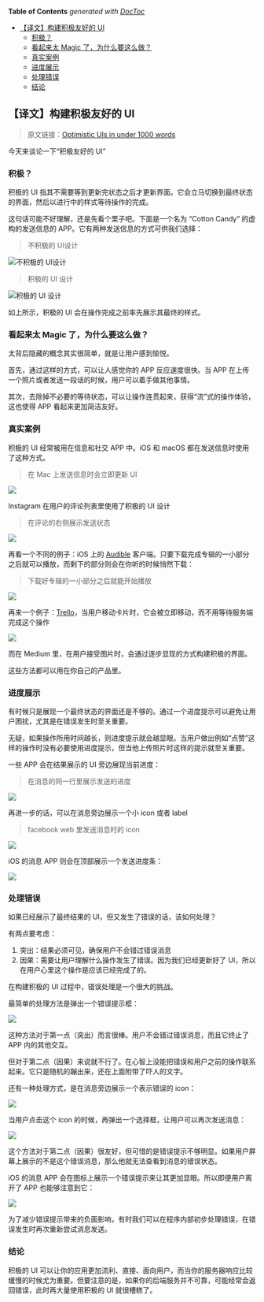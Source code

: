 <!-- START doctoc generated TOC please keep comment here to allow auto update -->
<!-- DON'T EDIT THIS SECTION, INSTEAD RE-RUN doctoc TO UPDATE -->
**Table of Contents**  *generated with [DocToc](https://github.com/thlorenz/doctoc)*

- [【译文】构建积极友好的 UI](#%E3%80%90%E8%AF%91%E6%96%87%E3%80%91%E6%9E%84%E5%BB%BA%E7%A7%AF%E6%9E%81%E5%8F%8B%E5%A5%BD%E7%9A%84-ui)
  - [积极？](#%E7%A7%AF%E6%9E%81%EF%BC%9F)
  - [看起来太 Magic 了，为什么要这么做？](#%E7%9C%8B%E8%B5%B7%E6%9D%A5%E5%A4%AA-magic-%E4%BA%86%EF%BC%8C%E4%B8%BA%E4%BB%80%E4%B9%88%E8%A6%81%E8%BF%99%E4%B9%88%E5%81%9A%EF%BC%9F)
  - [真实案例](#%E7%9C%9F%E5%AE%9E%E6%A1%88%E4%BE%8B)
  - [进度展示](#%E8%BF%9B%E5%BA%A6%E5%B1%95%E7%A4%BA)
  - [处理错误](#%E5%A4%84%E7%90%86%E9%94%99%E8%AF%AF)
  - [结论](#%E7%BB%93%E8%AE%BA)

<!-- END doctoc generated TOC please keep comment here to allow auto update -->

## 【译文】构建积极友好的 UI

> 原文链接：[Optimistic UIs in under 1000 words](https://uxplanet.org/optimistic-1000-34d9eefe4c05#.wj1y3e4nd)

今天来谈论一下“积极友好的 UI”

### 积极？

积极的 UI 指其不需要等到更新完状态之后才更新界面。它会立马切换到最终状态的界面，然后以进行中的样式等待操作的完成。

这句话可能不好理解，还是先看个栗子吧。下面是一个名为 “Cotton Candy” 的虚构的发送信息的 APP。它有两种发送信息的方式可供我们选择：

> 不积极的 UI设计

![不积极的 UI设计](https://github.com/ecmadao/Coding-Guide/blob/master/image/OptimisticUIs/1-N5tK8JB0MmRb04ONghE5mg.gif?raw=true)

> 积极的 UI 设计

![积极的 UI 设计](https://github.com/ecmadao/Coding-Guide/blob/master/image/OptimisticUIs/1-KE0p_NCjeeV0Sk9ZAIuE8g.gif?raw=true)

如上所示，积极的 UI 会在操作完成之前率先展示其最终的样式。

### 看起来太 Magic 了，为什么要这么做？

太背后隐藏的概念其实很简单，就是让用户感到愉悦。

首先，通过这样的方式，可以让人感觉你的 APP 反应速度很快。当 APP 在上传一个照片或者发送一段话的时候，用户可以着手做其他事情。

其次，去除掉不必要的等待状态，可以让操作连贯起来，获得“流”式的操作体验，这也使得 APP 看起来更加简洁友好。

### 真实案例

积极的 UI 经常被用在信息和社交 APP 中。iOS 和 macOS 都在发送信息时使用了这种方式。

> 在 Mac 上发送信息时会立即更新 UI

![](https://github.com/ecmadao/Coding-Guide/blob/master/image/OptimisticUIs/1-lGIBhHTPCUuFl8LkSi3Ikg.gif?raw=true)

Instagram 在用户的评论列表里使用了积极的 UI 设计

>在评论的右侧展示发送状态

![](https://github.com/ecmadao/Coding-Guide/blob/master/image/OptimisticUIs/1-GwXigyxILbWYKqcOnOiEdw.gif?raw=true)

再看一个不同的例子：iOS 上的 [Audible](http://audible.com/) 客户端。只要下载完成专辑的一小部分之后就可以播放，而剩下的部分则会在你听的时候悄然下载：

> 下载好专辑的一小部分之后就能开始播放

![](https://github.com/ecmadao/Coding-Guide/blob/master/image/OptimisticUIs/1-x6Av27i_C_Y939jDI1vS3Q.png?raw=true)

再来一个例子：[Trello](http://trello.com/)，当用户移动卡片时，它会被立即移动，而不用等待服务端完成这个操作

![](https://github.com/ecmadao/Coding-Guide/blob/master/image/OptimisticUIs/1-2sem8ziRkYSVenm5pk6cBw.gif?raw=true)

而在 Medium 里，在用户接受图片时，会通过逐步显现的方式构建积极的界面。

这些方法都可以用在你自己的产品里。

### 进度展示

有时候只是展现一个最终状态的界面还是不够的。通过一个进度提示可以避免让用户困扰，尤其是在错误发生时至关重要。

无疑，如果操作所用时间越长，则进度提示就会越显眼。当用户做出例如“点赞”这样的操作时没有必要使用进度提示，但当他上传照片时这样的提示就至关重要。

一些 APP 会在结果展示的 UI 旁边展现当前进度：

> 在消息的同一行里展示发送的进度

![](https://github.com/ecmadao/Coding-Guide/blob/master/image/OptimisticUIs/1-zOpNzRINts7Pzc_4wsO-dw.png?raw=true)

再进一步的话，可以在消息旁边展示一个小 icon 或者 label

>facebook web 里发送消息时的 icon

![](https://github.com/ecmadao/Coding-Guide/blob/master/image/OptimisticUIs/1-TwOEaDPTJnbJiPMRxlC8Vg.png?raw=true)

iOS 的消息 APP 则会在顶部展示一个发送进度条：

![](https://github.com/ecmadao/Coding-Guide/blob/master/image/OptimisticUIs/1-Vm7qBwrOO3JkTzSmhvNOyg.png?raw=true)

### 处理错误

如果已经展示了最终结果的 UI，但又发生了错误的话，该如何处理？

有两点要考虑：

1. 突出：结果必须可见，确保用户不会错过错误消息
2. 因果：需要让用户理解什么操作发生了错误。因为我们已经更新好了 UI，所以在用户心里这个操作是应该已经完成了的。

在构建积极的 UI 过程中，错误处理是一个很大的挑战。

最简单的处理方法是弹出一个错误提示框：

![](https://github.com/ecmadao/Coding-Guide/blob/master/image/OptimisticUIs/1-Yo4j_LieR_xB2O89_Zr6RQ.gif?raw=true)

这种方法对于第一点（突出）而言很棒。用户不会错过错误消息，而且它终止了 APP 内的其他交互。

但对于第二点（因果）来说就不行了。在心智上没能把错误和用户之前的操作联系起来。它只是随机的蹦出来，还在上面附带了吓人的文字。

还有一种处理方式，是在消息旁边展示一个表示错误的 icon：

![](https://github.com/ecmadao/Coding-Guide/blob/master/image/OptimisticUIs/1-zDdRaFaU2qVHGJFQXGbyHA.png?raw=true)

当用户点击这个 icon 的时候，再弹出一个选择框，让用户可以再次发送消息：

![](https://github.com/ecmadao/Coding-Guide/blob/master/image/OptimisticUIs/1-eArwlVHG4IDGQVEdoggb9A.png?raw=true)

这个方法对于第二点（因果）很友好，但可惜的是错误提示不够明显。如果用户屏幕上展示的不是这个错误消息，那么他就无法查看到消息的错误状态。

iOS 的消息 APP 会在图标上展示一个错误提示来让其更加显眼。所以即便用户离开了 APP 也能够注意到它：

![](https://github.com/ecmadao/Coding-Guide/blob/master/image/OptimisticUIs/1-fJNUyqeU5Ssju9J7AuWExg.png?raw=true)

为了减少错误提示带来的负面影响，有时我们可以在程序内部初步处理错误，在错误发生时再次重新尝试消息发送。

### 结论

积极的 UI 可以让你的应用更加流利、直接、面向用户，而当你的服务器响应比较缓慢的时候尤为重要。但要注意的是，如果你的后端服务并不可靠，可能经常会返回错误，此时再大量使用积极的 UI 就很槽糕了。